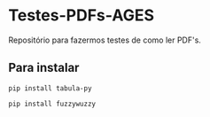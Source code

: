# Testes-PDFs-AGES

Repositório para fazermos testes de como ler PDF's.

## Para instalar

```shell
pip install tabula-py
```

```shell
pip install fuzzywuzzy
```

